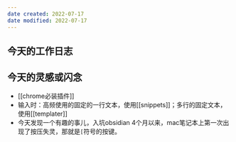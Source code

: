 ```yaml
---
date created: 2022-07-17
date modified: 2022-07-17
---
```

## 今天的工作日志

## 今天的灵感或闪念

- [[chrome必装插件]]
- 输入时：高频使用的固定的一行文本，使用[[snippets]]；多行的固定文本，使用[[templater]]
- 今天发现一个有趣的事儿，入坑obsidian 4个月以来，mac笔记本上第一次出现了按压失灵，那就是`[`符号的按键。